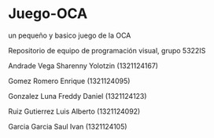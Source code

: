 # Juego-OCA
un pequeño y basico juego de la OCA 

Repositorio de equipo de programación visual, grupo 5322IS

Andrade Vega Sharenny Yolotzin (1321124167)

Gomez Romero Enrique (1321124095)

Gonzalez Luna Freddy Daniel (1321124123)

Ruiz Gutierrez Luis Alberto (1321124092)

Garcia Garcia Saul Ivan (1321124105)
